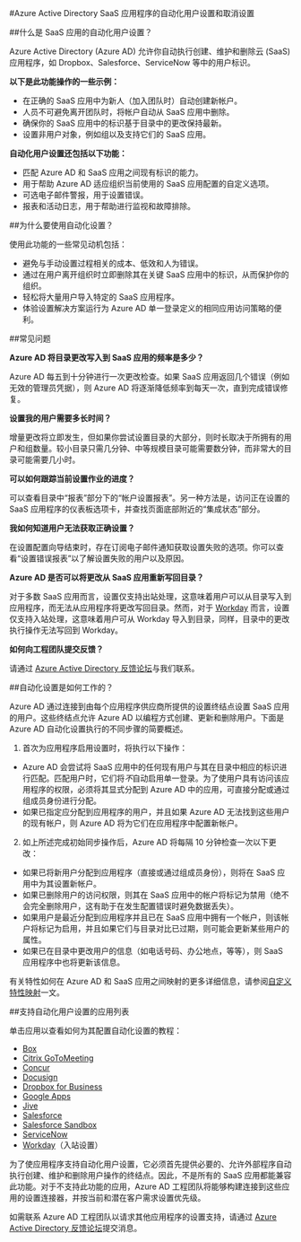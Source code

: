 <properties
   pageTitle="Azure AD 中的自动 SaaS 应用用户设置 | Microsoft Azure"
   description="介绍可以如何使用 Azure AD 进行自动化设置、取消设置，并不断跨多个第三方 SaaS 应用程序更新用户帐户。"
   services="active-directory"
   documentationCenter=""
   authors="liviodlc"
   manager="TerryLanfear"
   editor=""/>

<tags
   ms.service="active-directory"
   ms.date="07/14/2015"
   wacn.date="08/29/2015"/>

#Azure Active Directory SaaS 应用程序的自动化用户设置和取消设置

##什么是 SaaS 应用的自动化用户设置？

Azure Active Directory (Azure AD) 允许你自动执行创建、维护和删除云 (SaaS) 应用程序，如 Dropbox、Salesforce、ServiceNow 等中的用户标识。

**以下是此功能操作的一些示例：**

- 在正确的 SaaS 应用中为新人（加入团队时）自动创建新帐户。
- 人员不可避免离开团队时，将帐户自动从 SaaS 应用中删除。
- 确保你的 SaaS 应用中的标识基于目录中的更改保持最新。
- 设置非用户对象，例如组以及支持它们的 SaaS 应用。

**自动化用户设置还包括以下功能：**

- 匹配 Azure AD 和 SaaS 应用之间现有标识的能力。
- 用于帮助 Azure AD 适应组织当前使用的 SaaS 应用配置的自定义选项。
- 可选电子邮件警报，用于设置错误。
- 报表和活动日志，用于帮助进行监视和故障排除。

##为什么要使用自动化设置？

使用此功能的一些常见动机包括：

- 避免与手动设置过程相关的成本、低效和人为错误。
- 通过在用户离开组织时立即删除其在关键 SaaS 应用中的标识，从而保护你的组织。
- 轻松将大量用户导入特定的 SaaS 应用程序。
- 体验设置解决方案运行为 Azure AD 单一登录定义的相同应用访问策略的便利。

##常见问题

**Azure AD 将目录更改写入到 SaaS 应用的频率是多少？**

Azure AD 每五到十分钟进行一次更改检查。如果 SaaS 应用返回几个错误（例如无效的管理员凭据），则 Azure AD 将逐渐降低频率到每天一次，直到完成错误修复。

**设置我的用户需要多长时间？**

增量更改将立即发生，但如果你尝试设置目录的大部分，则时长取决于所拥有的用户和组数量。较小目录只需几分钟、中等规模目录可能需要数分钟，而非常大的目录可能需要几小时。

**可以如何跟踪当前设置作业的进度？**

可以查看目录中“报表”部分下的“帐户设置报表”。另一种方法是，访问正在设置的 SaaS 应用程序的仪表板选项卡，并查找页面底部附近的“集成状态”部分。

**我如何知道用户无法获取正确设置？**

在设置配置向导结束时，存在订阅电子邮件通知获取设置失败的选项。你可以查看“设置错误报表”以了解设置失败的用户以及原因。

**Azure AD 是否可以将更改从 SaaS 应用重新写回目录？**

对于多数 SaaS 应用而言，设置仅支持出站处理，这意味着用户可以从目录写入到应用程序，而无法从应用程序将更改写回目录。然而，对于 [Workday](https://msdn.microsoft.com/zh-cn/library/azure/dn762434.aspx) 而言，设置仅支持入站处理，这意味着用户可从 Workday 导入到目录，同样，目录中的更改执行操作无法写回到 Workday。

**如何向工程团队提交反馈？**

请通过 [Azure Active Directory 反馈论坛](http://feedback.azure.com/forums/169401-azure-active-directory)与我们联系。

##自动化设置是如何工作的？

Azure AD 通过连接到由每个应用程序供应商所提供的设置终结点设置 SaaS 应用的用户。这些终结点允许 Azure AD 以编程方式创建、更新和删除用户。下面是 Azure AD 自动化设置执行的不同步骤的简要概述。

1. 首次为应用程序启用设置时，将执行以下操作：
 - Azure AD 会尝试将 SaaS 应用中的任何现有用户与其在目录中相应的标识进行匹配。匹配用户时，它们将*不*自动启用单一登录。为了使用户具有访问该应用程序的权限，必须将其显式分配到 Azure AD 中的应用，可直接分配或通过组成员身份进行分配。
 - 如果已指定应分配到应用程序的用户，并且如果 Azure AD 无法找到这些用户的现有帐户，则 Azure AD 将为它们在应用程序中配置新帐户。
2. 如上所述完成初始同步操作后，Azure AD 将每隔 10 分钟检查一次以下更改：
 - 如果已将新用户分配到应用程序（直接或通过组成员身份），则将在 SaaS 应用中为其设置新帐户。
 - 如果已删除用户的访问权限，则其在 SaaS 应用中的帐户将标记为禁用（绝不会完全删除用户，这有助于在发生配置错误时避免数据丢失）。
 - 如果用户是最近分配到应用程序并且已在 SaaS 应用中拥有一个帐户，则该帐户将标记为启用，并且如果它们与目录对比已过期，则可能会更新某些用户的属性。
 - 如果已在目录中更改用户的信息（如电话号码、办公地点，等等），则 SaaS 应用程序中也将更新该信息。

有关特性如何在 Azure AD 和 SaaS 应用之间映射的更多详细信息，请参阅[自定义特性映射](https://msdn.microsoft.com/zh-cn/library/azure/dn872469.aspx)一文。

##支持自动化用户设置的应用列表

单击应用以查看如何为其配置自动化设置的教程：

- [Box](https://msdn.microsoft.com/zh-cn/library/azure/dn308589.aspx)
- [Citrix GoToMeeting](https://msdn.microsoft.com/zh-cn/library/azure/dn440168.aspx)
- [Concur](https://msdn.microsoft.com/zh-cn/library/azure/dn308592.aspx)
- [Docusign](https://msdn.microsoft.com/zh-cn/library/azure/dn510973.aspx)
- [Dropbox for Business](https://msdn.microsoft.com/zh-cn/library/azure/dn510978.aspx)
- [Google Apps](/documentation/articles/active-directory-saas-google-apps-tutorial/)
- [Jive](https://msdn.microsoft.com/zh-cn/library/azure/dn510977.aspx)
- [Salesforce](/documentation/articles/active-directory-saas-salesforce-tutorial)
- [Salesforce Sandbox](https://msdn.microsoft.com/zh-cn/library/azure/dn798671.aspx)
- [ServiceNow](https://msdn.microsoft.com/zh-cn/library/azure/dn510971.aspx)
- [Workday](https://msdn.microsoft.com/zh-cn/library/azure/dn762434.aspx)（入站设置）

为了使应用程序支持自动化用户设置，它必须首先提供必要的、允许外部程序自动执行创建、维护和删除用户操作的终结点。因此，不是所有的 SaaS 应用都能兼容此功能。对于不支持此功能的应用，Azure AD 工程团队将能够构建连接到这些应用的设置连接器，并按当前和潜在客户需求设置优先级。

如需联系 Azure AD 工程团队以请求其他应用程序的设置支持，请通过 [Azure Active Directory 反馈论坛](http://feedback.azure.com/forums/169401-azure-active-directory)提交消息。

<!---HONumber=67-->